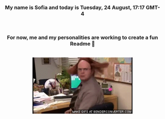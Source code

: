 


<div align="center">
<h3 >My name is Sofia and today is Tuesday, 24 August, 17:17 GMT-4</h3><br>
<h3 >For now, me and my personalities are working to create a fun Readme 👋
</h3><br>
<img src='img/dwight.gif' alt='working...'/>
</div>
